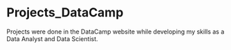 # Projects_DataCamp
Projects were done in the DataCamp website while developing my skills as a Data Analyst and Data Scientist.
